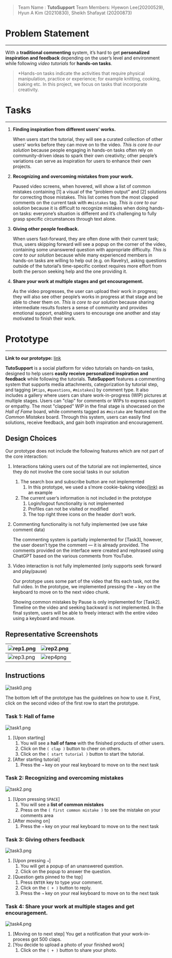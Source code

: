 
> Team Name : **TutoSupport** Team Members: Hyewon Lee(20200529), Hyun A Kim (20210830), Sheikh Shafayat (20200873)

# **Problem Statement**
---

With a **traditional commenting** system, it’s hard to get **personalized inspiration and feedback** depending on the user’s level and environment while following _video tutorials_ for **hands-on tasks**.

> *Hands-on tasks indicate the activities that require physical manipulation, practice or experience; for example knitting, cooking, baking etc. In this project, we focus on tasks that incorporate creativity.

# **Tasks**
---

1. **Finding inspiration from different users’ works.**
    
    When users start the tutorial, they will see a curated collection of other users’ works before they can move on to the video. _This is core to our solution_ because people engaging in hands-on tasks often rely on community-driven ideas to spark their own creativity; other people’s variations can serve as inspiration for users to enhance their own projects.
    
2. **Recognizing and overcoming mistakes from your work.**
    
    Paused video screens, when hovered, will show a list of common mistakes containing [1] a visual of the “problem output” and [2] solutions for correcting those mistakes. This list comes from the most clapped comments on the current task with `#mistakes` tag. _This is core to our solution_ because it is difficult to recognize mistakes when doing hands-on tasks: everyone’s situation is different and it’s challenging to fully grasp specific circumstances through text alone.
    
3. **Giving other people feedback.**
    
    When users fast-forward, they are often done with their current task; thus, users skipping forward will see a popup on the corner of the video, containing some unanswered question with appropriate difficulty. _This is core to our solution_ because while many experienced members in hands-on tasks are willing to help out (e.g. on Ravelry), asking questions outside of the tutorial’s time-specific context requires more effort from both the person seeking help and the one providing it.
    
4. **Share your work at multiple stages and get encouragement.**
    
    As the video progresses, the user can upload their work in progress; they will also see other people’s works in progress at that stage and be able to cheer them on. _This is core to our solution_ because sharing intermediate results fosters a sense of community and provides emotional support, enabling users to encourage one another and stay motivated to finish their work.
    

# **Prototype**
---

**Link to our prototype:** [link](https://www.figma.com/proto/tN5fqGHkupCzWYTLJYmZgx/CS473?page-id=388:8531&node-id=388-8886&node-type=frame&viewport=640,478,0.09&t=khVGPkaA4VNQZupy-1&scaling=contain&content-scaling=fixed&starting-point-node-id=388:8886)

**TutoSupport** is a social platform for video tutorials on hands-on tasks, designed to help users **easily receive personalized inspiration and feedback** while following the tutorials. **TutoSupport** features a commenting system that supports media attachments, categorization by tutorial step, and tagging (`#tips`, `#questions`, `#mistakes`) by comment type. It also includes a gallery where users can share work-in-progress (WIP) pictures at multiple stages. Users can "clap" for comments or WIPs to express support or empathy. The most "clapped" WIP in the final stage is showcased on the _Hall of Fame_ board, while comments tagged as `#mistake` are featured on the _Common Mistakes_ board. Through this system, users can easily find solutions, receive feedback, and gain both inspiration and encouragement.

## **Design Choices**

Our prototype does not include the following features which are not part of the core interaction:

1. Interactions taking users out of the tutorial are not implemented, since they do not involve the core social tasks in our solution
    
    1. The search box and subscribe button are not implemented
        1. In this prototype, we used a s’more cookie-baking video[(link)](https://www.youtube.com/watch?v=ycVPTDRQglk&t=311s) as an example
    2. The current user’s information is not included in the prototype
        1. Login/logout functionality is not implemented
        2. Profiles can not be visited or modified
        3. The top right three icons on the header don’t work.
2. Commenting functionality is not fully implemented (we use fake comment data)
    
    The commenting system is partially implemented for [Task3], however, the user doesn’t type the comment — it is already provided. The comments provided on the interface were created and rephrased using ChatGPT based on the various comments from YouTube.
    
3. Video interaction is not fully implemented (only supports seek forward and play/pause)
    
    Our prototype uses some part of the video that fits each task, not the full video. In the prototype, we implemented pressing the `→` key on the keyboard to move on to the next video chunk.
    
    Showing common mistakes by Pause is only implemented for [Task2]. Timeline on the video and seeking backward is not implemented. In the final system, users will be able to freely interact with the entire video using a keyboard and mouse.
    

## **Representative Screenshots**

| ![rep1.png](images/rep1.png) | ![rep2.png](images/rep2.png) |
| ---------------------------- | ---------------------------- |
| ![rep3.png](images/rep3.png) | ![rep4png](images/rep4.png)  |

## **Instructions**

![task0.png](images/task0.png)

The bottom left of the prototype has the guidelines on how to use it. First, click on the second video of the first row to start the prototype.

### **Task 1: Hall of fame**

![task1.png](images/task1.png)

1. [Upon starting]
    1. You will see a **hall of fame** with the finished products of other users.
    2. Click on the `( clap )` button to cheer on others.
    3. Click on the `( start tutorial )` button to start the tutorial.
2. [After starting tutorial]
    1. Press the `→` key on your real keyboard to move on to the next task

### **Task 2: Recognizing and overcoming mistakes**

![task2.png](images/task2.png)

1. [Upon pressing `SPACE`]
    1. You will see a **list of common mistakes**
    2. Press on the `( first common mistake )` to see the mistake on your comments area
2. [After moving on]
    1. Press the `→` key on your real keyboard to move on to the next task

### **Task 3: Giving others feedback**

![task3.png](images/task3.png)

1. [Upon pressing `→`]
    1. You will get a popup of an unanswered question.
    2. Click on the popup to answer the question.
2. [Question gets pinned to the top]
    1. Press `ENTER` key to type your comment.
    2. Click on the `( + )` button to reply.
    3. Press the `→` key on your real keyboard to move on to the next task

### **Task 4: Share your work at multiple stages and get encouragement.**

![task4.png](images/task4.png)

1. [Moving on to next step] You get a notification that your work-in-process got 500 claps.
2. [You decide to upload a photo of your finished work]
    1. Click on the `( + )` button to share your photo.